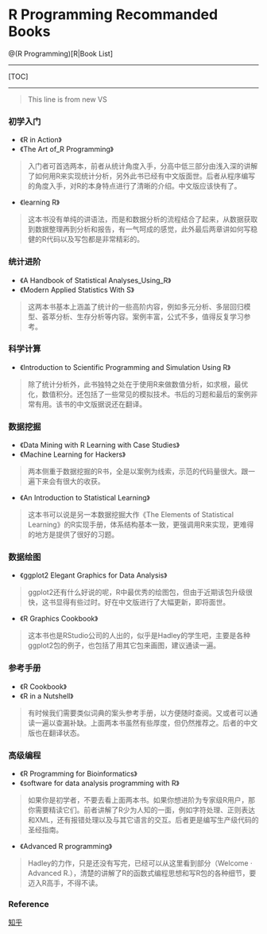 # R Programming Recommanded Books

@(R Programming)[R|Book List]

--------------------------------------------------

[TOC]

--------------------------------------------------

> This line is from new VS

### 初学入门
- 《R in Action》
- 《The Art of_R Programming》
> 入门者可首选两本，前者从统计角度入手，分高中低三部分由浅入深的讲解了如何用R来实现统计分析，另外此书已经有中文版面世。后者从程序编写的角度入手，对R的本身特点进行了清晰的介绍。中文版应该快有了。

- 《learning R》
> 这本书没有单纯的讲语法，而是和数据分析的流程结合了起来，从数据获取到数据整理再到分析和报告，有一气呵成的感觉，此外最后两章讲如何写稳健的R代码以及写包都是非常精彩的。


### 统计进阶
- 《A Handbook of Statistical Analyses_Using_R》
- 《Modern Applied Statistics With S》
> 这两本书基本上涵盖了统计的一些高阶内容，例如多元分析、多层回归模型、荟萃分析、生存分析等内容。案例丰富，公式不多，值得反复学习参考。


### 科学计算
- 《Introduction to Scientific Programming and Simulation Using R》
> 除了统计分析外，此书独特之处在于使用R来做数值分析，如求根，最优化，数值积分。还包括了一些常见的模拟技术。书后的习题和最后的案例非常有用。该书的中文版据说还在翻译。


### 数据挖掘
- 《Data Mining with R Learning with Case Studies》
- 《Machine Learning for Hackers》
> 两本侧重于数据挖掘的R书，全是以案例为线索，示范的代码量很大。跟一遍下来会有很大的收获。

- 《An Introduction to Statistical Learning》
> 这本书可以说是另一本数据挖掘大作《The Elements of Statistical Learning》的R实现手册，体系结构基本一致，更强调用R来实现，更难得的地方是提供了很好的习题。


### 数据绘图
- 《ggplot2 Elegant Graphics for Data Analysis》
> ggplot2还有什么好说的呢，R中最优秀的绘图包，但由于近期该包升级很快，这书显得有些过时。好在中文版进行了大幅更新，即将面世。

- 《R Graphics Cookbook》
> 这本书也是RStudio公司的人出的，似乎是Hadley的学生吧，主要是各种ggplot2包的例子，也包括了用其它包来画图，建议通读一遍。


### 参考手册
- 《R Cookbook》
- 《R in a Nutshell》
> 有时候我们需要类似词典的案头参考手册，以方便随时查阅。又或者可以通读一遍以查漏补缺。上面两本书虽然有些厚度，但仍然推荐之。后者的中文版也在翻译状态。


### 高级编程
- 《R Programming for Bioinformatics》
- 《software for data analysis programming with R》
> 如果你是初学者，不要去看上面两本书。如果你想进阶为专家级R用户，那你需要精读它们。前者讲解了R少为人知的一面，例如字符处理、正则表达和XML，还有报错处理以及与其它语言的交互。后者更是编写生产级代码的圣经指南。

- 《Advanced R programming》
> Hadley的力作，只是还没有写完，已经可以从这里看到部分（Welcome · Advanced R.），清楚的讲解了R的函数式编程思想和写R包的各种细节，要迈入R高手，不得不读。

### Reference
[知乎](http://www.zhihu.com/question/20296556/answer/16890244)